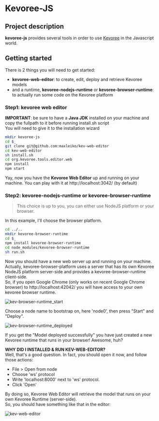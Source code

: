# Kevoree-JS

## Project description
__kevoree-js__ provides several tools in order to use [Kevoree](http://kevoree.org) in the Javascript world.  


## Getting started
There is 2 things you will need to get started:

 * __kevoree-web-editor__: to create, edit, deploy and retrieve Kevoree models
 * and a runtime, __kevoree-nodejs-runtime__ or __kevoree-browser-runtime__: to actually run some code on the Kevoree platform
 
### Step1: kevoree web editor
__IMPORTANT__: be sure to have a __Java JDK__ installed on your machine and copy the fullpath to it before running install.sh script  
You will need to give it to the installation wizard

```sh
mkdir kevoree-js
cd $_
git clone git@github.com:maxleiko/kev-web-editor
cd kev-web-editor
sh install.sh
cd org.kevoree.tools.editor.web
npm install
npm start
```

Yay, now you have the __Kevoree Web Editor__ up and running on your machine. You can play with it at http://localhost:3042/ (by default)

### Step2: kevoree-nodejs-runtime or kevoree-browser-runtime
> This choice is up to you, you can either use NodeJS platform or your browser.

In this example, I'll choose the browser platform.

```sh
cd ../..
mkdir kevoree-browser-runtime
cd $_
npm install kevoree-browser-runtime
cd node_modules/kevoree-browser-runtime
sh run.sh
```

Now you should have a new web server up and running on your machine. Actually, kevoree-browser-platform uses a server that has its own Kevoree NodeJS platform server-side and provides a kevoree-browser-runtime client-side.  
So, if you open Google Chrome (only works on recent Google Chrome browser) to http://localhost:42042/ you will have access to your own kevoree browser runtime.

![kev-browser-runtime_start](http://i43.tinypic.com/2zqg9dv.png "Kevoree Browser Runtime")

Choose a node name to bootstrap on, here 'node0', then press "Start" and "Deploy".

![kev-browser-runtime_deployed](http://i42.tinypic.com/2cgikgh.png "Kevoree Browser Runtime Deployed")

If you get the "Model deployed successfully" you have just created a new Kevoree runtime that runs in your browser! Awesome, huh?  

__WHY DID I INSTALLED & RUN KEV-WEB-EDITOR?__  
Well, that's a good question. In fact, you should open it now, and follow those actions:  

 * File > Open from node
 * Choose 'ws' protocol
 * Write 'localhost:8000' next to 'ws' protocol.
 * Click 'Open'
 
By doing so, Kevoree Web Editor will retrieve the model that runs on your own Kevoree Runtime (server-side).  
So, you should have something like that in the editor:

![kev-web-editor](http://i42.tinypic.com/30cykjo.png "Pulled model from server-side Kev runtime in Kev editor")
